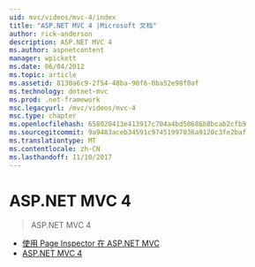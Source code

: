 ```yaml
---
uid: mvc/videos/mvc-4/index
title: "ASP.NET MVC 4 |Microsoft 文档"
author: rick-anderson
description: ASP.NET MVC 4
ms.author: aspnetcontent
manager: wpickett
ms.date: 06/04/2012
ms.topic: article
ms.assetid: 8130a6c9-2f54-48ba-90f6-0ba52e98f0af
ms.technology: dotnet-mvc
ms.prod: .net-framework
msc.legacyurl: /mvc/videos/mvc-4
msc.type: chapter
ms.openlocfilehash: 658020413e413917c704a4bd50686b8bcab2cfb9
ms.sourcegitcommit: 9a9483aceb34591c97451997036a9120c3fe2baf
ms.translationtype: MT
ms.contentlocale: zh-CN
ms.lasthandoff: 11/10/2017
---
```

<a name="aspnet-mvc-4"></a>ASP.NET MVC 4
====================
> ASP.NET MVC 4


- [使用 Page Inspector 在 ASP.NET MVC](using-page-inspector-in-aspnet-mvc.md)
- [ASP.NET MVC 4](aspnet-mvc-4.md)
